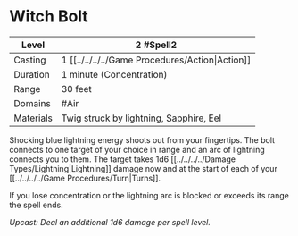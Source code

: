 # Witch Bolt

| Level     | 2 #Spell2                                        |
| --------- | ------------------------------------------------ |
| Casting   | 1 [[../../../../Game Procedures/Action\|Action]] |
| Duration  | 1 minute (Concentration)                         |
| Range     | 30 feet                                          |
| Domains   | #Air                                             |
| Materials | Twig struck by lightning, Sapphire, Eel          |

Shocking blue lightning energy shoots out from your fingertips. The bolt connects to one target of your choice in range and an arc of lightning connects you to them. The target takes 1d6 [[../../../../Damage Types/Lightning\|Lightning]] damage now and at the start of each of your [[../../../../Game Procedures/Turn\|Turns]]. 

If you lose concentration or the lightning arc is blocked or exceeds its range the spell ends.

*Upcast: Deal an additional 1d6 damage per spell level.*